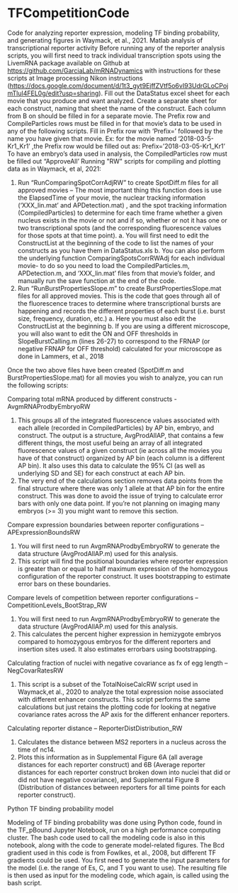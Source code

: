 # TFCompetitionCode
Code for analyzing reporter expression, modeling TF binding probability, and generating figures in Waymack, et al., 2021. 
Matlab analysis of transcriptional reporter activity
Before running any of the reporter analysis scripts, you will first need to track individual transcription spots using the LivemRNA package available on Github at  https://github.com/GarciaLab/mRNADynamics with instructions for these scripts at Image processing Nikon instructions (https://docs.google.com/document/d/1t3_gyt9EjffZVtf5o6vI93UdrGLoCPojmTlul4FEL0g/edit?usp=sharing). Fill out the DataStatus excel sheet for each movie that you produce and want analyzed. Create a separate sheet for each construct, naming that sheet the name of the construct. Each column from B on should be filled in for a separate movie. The Prefix row and CompileParticles rows must be filled in for that movie’s data to be used in any of the following scripts. Fill in Prefix row with ‘Prefix=’ followed by the name you have given that movie. Ex: for the movie named ‘2018-03-5-Kr1_Kr1’ ,the Prefix row would be filled out as: Prefix=’2018-03-05-Kr1_Kr1’ To have an embryo’s data used in analysis, the CompiledParticles row must be filled out “ApproveAll’
Running "RW" scripts for compiling and plotting data as in Waymack, et al, 2021:
1.	Run “RunComparingSpotCorrAdjRW” to create SpotDiff.m files for all approved movies – The most important thing this function does is use the ElapsedTime of your movie, the nuclear tracking information (‘XXX_lin.mat’ and APDetection.mat) , and the spot tracking information (CompiledParticles) to determine for each time frame whether a given nucleus exists in the movie or not and if so, whether or not it has one or two transcriptional spots (and the corresponding fluorescence values for those spots at that time point). a. You will first need to edit the ConstructList at the beginning of the code to list the names of your constructs as you have them in DataStatus.xls b. You can also perform the underlying function ComparingSpotsCorrRWAdj for each individual movie- to do so you need to load the CompiledParticles.m, APDetection.m, and ‘XXX_lin.mat’ files from that movie’s folder, and manually run the save function at the end of the code.
2.	Run “RunBurstPropertiesSlope.m” to create BurstPropertiesSlope.mat files for all approved movies. This is the code that goes through all of the fluorescence traces to determine where transcriptional bursts are happening and records the different properties of each burst (i.e. burst size, frequency, duration, etc.) a. Here you must also edit the ConstructList at the beginning b. If you are using a different microscope, you will also want to edit the ON and OFF thresholds in SlopeBurstCalling.m (lines 26-27) to correspond to the FRNAP (or negative FRNAP for OFF threshold) calculated for your microscope as done in Lammers, et al., 2018

Once the two above files have been created (SpotDiff.m and BurstPropertiesSlope.mat) for all movies you wish to analyze, you can run the following scripts:

Comparing total mRNA produced by different constructs - AvgmRNAProdbyEmbryoRW

1.	This groups all of the integrated fluorescence values associated with each allele (recorded in CompiledParticles) by AP bin, embryo, and construct. The output is a structure, AvgProdAllAP, that contains a few different things, the most useful being an array of all integrated fluorescence values of a given construct (ie across all the movies you have of that construct) organized by AP bin (each column is a different AP bin). It also uses this data to calculate the 95% CI (as well as underlying SD and SE) for each construct at each AP bin.
2.	The very end of the calculations section removes data points from the final structure where there was only 1 allele at that AP bin for the entire construct. This was done to avoid the issue of trying to calculate error bars with only one data point. If you’re not planning on imaging many embryos (>= 3) you might want to remove this section.

Compare expression boundaries between reporter configurations – APExpressionBoundsRW
1.	You will first need to run AvgmRNAProdbyEmbryoRW to generate the data structure (AvgProdAllAP.m) used for this analysis. 
2.	This script will find the positional boundaries where reporter expression is greater than or equal to half maximum expression of the homozygous configuration of the reporter construct. It uses bootstrapping to estimate error bars on these boundaries. 

Compare levels of competition between reporter configurations – CompetitionLevels_BootStrap_RW
1.	You will first need to run AvgmRNAProdbyEmbryoRW to generate the data structure (AvgProdAllAP.m) used for this analysis. 
2.	This calculates the percent higher expression in hemizygote embryos compared to homozygous embryos for the different reporters and insertion sites used. It also estimates errorbars using bootstrapping. 

Calculating fraction of nuclei with negative covariance as fx of egg length – NegCovarRatesRW
1.	This script is a subset of the TotalNoiseCalcRW script used in Waymack,et al., 2020 to analyze the total expression noise associated with different enhancer constructs. This script performs the same calculations but just retains the plotting code for looking at negative covariance rates across the AP axis for the different enhancer reporters. 

Calculating reporter distance – ReporterDistDistribution_RW
1.	Calculates the distance between MS2 reporters in a nucleus across the time of nc14. 
2.	Plots this information as in Supplemental Figure 6A (all average distances for each reporter construct) and 6B (Average reporter distances for each reporter construct broken down into nuclei that did or did not have negative covariance), and Supplemental Figure 8 (Distribution of distances between reporters for all time points for each reporter construct). 


Python TF binding probability model

Modeling of TF binding probability was done using Python code, found in the TF_pBound Jupyter Notebook, run on a high performance computing cluster. The bash code used to call the modeling code is also in this notebook, along with the code to generate model-related figures. 
The Bcd gradient used in this code is from Fowlkes, et al., 2008, but different TF gradients could be used. You first need to generate the input parameters for the model (i.e. the range of Es, C, and T you want to use). The resulting file is then used as input for the modeling code, which again, is called using the bash script.   
